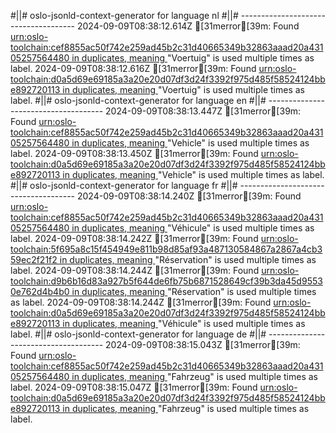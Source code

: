 #||# oslo-jsonld-context-generator for language nl
#||# -------------------------------------
2024-09-09T08:38:12.614Z [31merror[39m: Found [urn:oslo-toolchain:cef8855ac50f742e259ad45b2c31d40665349b32863aaad20a43105257564480 in duplicates, meaning ](tmp/workspace/report4/doc/applicatieprofiel/vrachtwagenparkeren/ontwerpstandaard/2023-11-30/all-vrachtwagenParkeren-ap.jsonld#L0)"Voertuig" is used multiple times as label.
2024-09-09T08:38:12.616Z [31merror[39m: Found [urn:oslo-toolchain:d0a5d69e69185a3a20e20d07df3d24f3392f975d485f58524124bbe892720113 in duplicates, meaning ](tmp/workspace/report4/doc/applicatieprofiel/vrachtwagenparkeren/ontwerpstandaard/2023-11-30/all-vrachtwagenParkeren-ap.jsonld#L0)"Voertuig" is used multiple times as label.
#||# oslo-jsonld-context-generator for language en
#||# -------------------------------------
2024-09-09T08:38:13.447Z [31merror[39m: Found [urn:oslo-toolchain:cef8855ac50f742e259ad45b2c31d40665349b32863aaad20a43105257564480 in duplicates, meaning ](tmp/workspace/report4/doc/applicatieprofiel/vrachtwagenparkeren/ontwerpstandaard/2023-11-30/all-vrachtwagenParkeren-ap.jsonld#L0)"Vehicle" is used multiple times as label.
2024-09-09T08:38:13.450Z [31merror[39m: Found [urn:oslo-toolchain:d0a5d69e69185a3a20e20d07df3d24f3392f975d485f58524124bbe892720113 in duplicates, meaning ](tmp/workspace/report4/doc/applicatieprofiel/vrachtwagenparkeren/ontwerpstandaard/2023-11-30/all-vrachtwagenParkeren-ap.jsonld#L0)"Vehicle" is used multiple times as label.
#||# oslo-jsonld-context-generator for language fr
#||# -------------------------------------
2024-09-09T08:38:14.240Z [31merror[39m: Found [urn:oslo-toolchain:cef8855ac50f742e259ad45b2c31d40665349b32863aaad20a43105257564480 in duplicates, meaning ](tmp/workspace/report4/doc/applicatieprofiel/vrachtwagenparkeren/ontwerpstandaard/2023-11-30/all-vrachtwagenParkeren-ap.jsonld#L0)"Véhicule" is used multiple times as label.
2024-09-09T08:38:14.242Z [31merror[39m: Found [urn:oslo-toolchain:5f695a8c15f454949e811b98d85af93a487130584867a2867a4cb359ec2f21f2 in duplicates, meaning ](tmp/workspace/report4/doc/applicatieprofiel/vrachtwagenparkeren/ontwerpstandaard/2023-11-30/all-vrachtwagenParkeren-ap.jsonld#L0)"Réservation" is used multiple times as label.
2024-09-09T08:38:14.244Z [31merror[39m: Found [urn:oslo-toolchain:d9b6b16d83a927b5f644de6fb75b6871528649cf39b3da45d95530e762d4b4b0 in duplicates, meaning ](tmp/workspace/report4/doc/applicatieprofiel/vrachtwagenparkeren/ontwerpstandaard/2023-11-30/all-vrachtwagenParkeren-ap.jsonld#L0)"Réservation" is used multiple times as label.
2024-09-09T08:38:14.244Z [31merror[39m: Found [urn:oslo-toolchain:d0a5d69e69185a3a20e20d07df3d24f3392f975d485f58524124bbe892720113 in duplicates, meaning ](tmp/workspace/report4/doc/applicatieprofiel/vrachtwagenparkeren/ontwerpstandaard/2023-11-30/all-vrachtwagenParkeren-ap.jsonld#L0)"Véhicule" is used multiple times as label.
#||# oslo-jsonld-context-generator for language de
#||# -------------------------------------
2024-09-09T08:38:15.043Z [31merror[39m: Found [urn:oslo-toolchain:cef8855ac50f742e259ad45b2c31d40665349b32863aaad20a43105257564480 in duplicates, meaning ](tmp/workspace/report4/doc/applicatieprofiel/vrachtwagenparkeren/ontwerpstandaard/2023-11-30/all-vrachtwagenParkeren-ap.jsonld#L0)"Fahrzeug" is used multiple times as label.
2024-09-09T08:38:15.047Z [31merror[39m: Found [urn:oslo-toolchain:d0a5d69e69185a3a20e20d07df3d24f3392f975d485f58524124bbe892720113 in duplicates, meaning ](tmp/workspace/report4/doc/applicatieprofiel/vrachtwagenparkeren/ontwerpstandaard/2023-11-30/all-vrachtwagenParkeren-ap.jsonld#L0)"Fahrzeug" is used multiple times as label.

